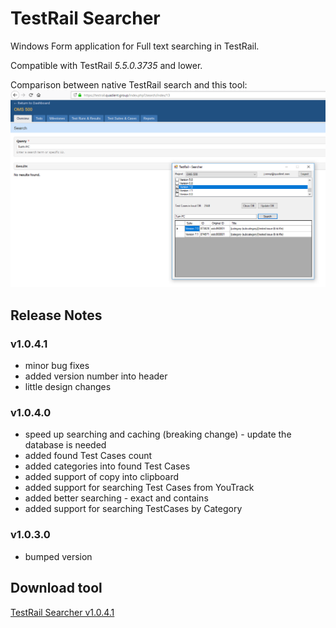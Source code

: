# TestRail Searcher
Windows Form application for Full text searching in TestRail. 

Compatible with TestRail *5.5.0.3735* and lower.

Comparison between native TestRail search and this tool:
![TestRail Searcher](TestRail-Searcher.png)

## Release Notes
### v1.0.4.1
* minor bug fixes
* added version number into header
* little design changes

### v1.0.4.0
* speed up searching and caching (breaking change) - update the database is needed
* added found Test Cases count
* added categories into found Test Cases
* added support of copy into clipboard
* added support for searching Test Cases from YouTrack
* added better searching - exact and contains
* added support for searching TestCases by Category

### v1.0.3.0
* bumped version

## Download tool
[TestRail Searcher v1.0.4.1](https://github.com/cernyjan/TestRail-Searcher/releases/tag/v1.0.4.1)
